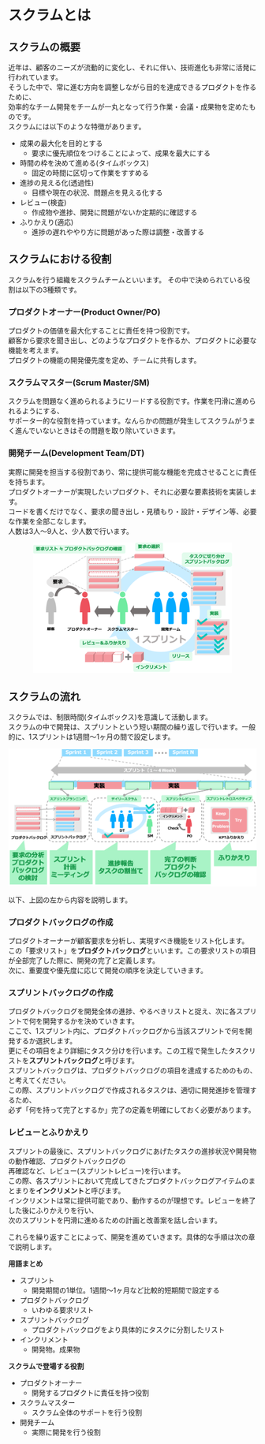 # スクラムとは

## スクラムの概要

近年は、顧客のニーズが流動的に変化し、それに伴い、技術進化も非常に活発に行われています。  
そうした中で、常に進む方向を調整しながら目的を達成できるプロダクトを作るために、  
効率的なチーム開発をチームが一丸となって行う作業・会議・成果物を定めたものです。  
スクラムには以下のような特徴があります。

- 成果の最大化を目的とする
  - 要求に優先順位をつけることによって、成果を最大にする
- 時間の枠を決めて進める(タイムボックス)
  - 固定の時間に区切って作業をすすめる
- 進捗の見える化(透過性)
  - 目標や現在の状況、問題点を見える化する
- レビュー(検査)
  - 作成物や進捗、開発に問題がないか定期的に確認する
- ふりかえり(適応)
  - 進捗の遅れややり方に問題があった際は調整・改善する

## スクラムにおける役割
スクラムを行う組織をスクラムチームといいます。
その中で決められている役割は以下の3種類です。

### プロダクトオーナー(Product Owner/PO)
プロダクトの価値を最大化することに責任を持つ役割です。  
顧客から要求を聞き出し、どのようなプロダクトを作るか、プロダクトに必要な機能を考えます。  
プロダクトの機能の開発優先度を定め、チームに共有します。  

### スクラムマスター(Scrum Master/SM)
スクラムを問題なく進められるようにリードする役割です。作業を円滑に進められるようにする、  
サポーター的な役割を持っています。なんらかの問題が発生してスクラムがうまく進んでいないときはその問題を取り除いていきます。  

### 開発チーム(Development Team/DT)
実際に開発を担当する役割であり、常に提供可能な機能を完成させることに責任を持ちます。  
プロダクトオーナーが実現したいプロダクト、それに必要な要素技術を実装します。  
コードを書くだけでなく、要求の聞き出し・見積もり・設計・デザイン等、必要な作業を全部こなします。  
人数は3人〜9人と、少人数で行います。

<center>
<img src="img/scrum_model.png" width="80%">
</center>

## スクラムの流れ

スクラムでは、制限時間(タイムボックス)を意識して活動します。  
スクラムの中で開発は、スプリントという短い期間の繰り返しで行います。一般的に、1スプリントは1週間〜1ヶ月の間で設定します。

<center>
<img src="img/scrum_flow.png">
</center>

以下、上図の左から内容を説明します。

### プロダクトバックログの作成
プロダクトオーナーが顧客要求を分析し、実現すべき機能をリスト化します。  
この「要求リスト」を**プロダクトバックログ**といいます。この要求リストの項目が全部完了した際に、開発の完了と定義します。  
次に、重要度や優先度に応じて開発の順序を決定していきます。  


### スプリントバックログの作成
プロダクトバックログを開発全体の進捗、やるべきリストと捉え、次に各スプリントで何を開発するかを決めていきます。  
ここで、1スプリント内に、プロダクトバックログから当該スプリントで何を開発するか選択します。  
更にその項目をより詳細にタスク分けを行います。この工程で発生したタスクリストを**スプリントバックログ**と呼びます。  
スプリントバックログは、プロダクトバックログの項目を達成するためのもの、と考えてください。  
この際、スプリントバックログで作成されるタスクは、適切に開発進捗を管理するため、  
必ず「何を持って完了とするか」完了の定義を明確にしておく必要があります。  

### レビューとふりかえり
スプリントの最後に、スプリントバックログにあげたタスクの進捗状況や開発物の動作確認、プロダクトバックログの  
再確認など、レビュー(スプリントレビュー)を行います。  
この際、各スプリントにおいて完成してきたプロダクトバックログアイテムのまとまりを**インクリメント**と呼びます。  
インクリメントは常に提供可能であり、動作するのが理想です。レビューを終了した後にふりかえりを行い、  
次のスプリントを円滑に進めるための計画と改善案を話し合います。  

これらを繰り返すことによって、開発を進めていきます。具体的な手順は次の章で説明します。

**用語まとめ**
- スプリント
  - 開発期間の1単位。1週間〜1ヶ月など比較的短期間で設定する
- プロダクトバックログ
  - いわゆる要求リスト
- スプリントバックログ
  - プロダクトバックログをより具体的にタスクに分割したリスト
- インクリメント
  - 開発物。成果物

**スクラムで登場する役割**
- プロダクトオーナー
  - 開発するプロダクトに責任を持つ役割
- スクラムマスター
  - スクラム全体のサポートを行う役割
- 開発チーム
  - 実際に開発を行う役割
